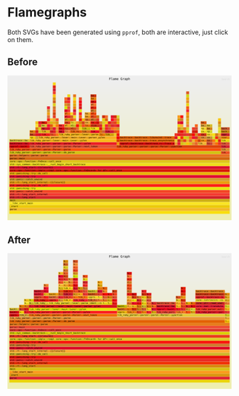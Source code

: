 # Flamegraphs

Both SVGs have been generated using `pprof`, both are interactive, just click on them.

## Before

[![flamegraph-before.svg](./flamegraph-before.svg)](./flamegraph-before.svg)


## After

[![flamegraph-after.svg](./flamegraph-after.svg)](./flamegraph-after.svg)
